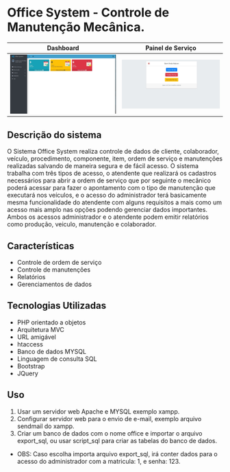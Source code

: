 #  Office System - Controle de Manutenção Mecânica.

Dashboard                  |  Painel de Serviço
:-----------------------:|:-------------------------:
![](/OfficeSystem/assets/img/dashboard.jpg)    |  ![](/OfficeSystem/assets/img/painel-mecanico.jpg)

Descrição do sistema
-----------------------------

O Sistema Office System realiza controle de dados de cliente, colaborador, veículo, procedimento, componente, item, ordem de serviço e manutenções realizadas salvando de maneira segura e de fácil acesso. 
O sistema  trabalha com três tipos de acesso, o atendente que realizará os cadastros necessários para abrir a ordem de serviço que por seguinte o mecânico poderá acessar para fazer o apontamento com o tipo de manutenção que executará nos veículos, e o acesso do administrador terá basicamente mesma funcionalidade do atendente com alguns requisitos a mais como um acesso mais amplo nas opções podendo gerenciar dados importantes. Ambos os acessos administrador e o atendente podem emitir relatórios como produção, veiculo, manutenção e colaborador.  

Características
---------------

* Controle de ordem de serviço
* Controle de manutenções
* Relatórios
* Gerenciamentos de dados

Tecnologias Utilizadas
----------------------

* PHP orientado a objetos
* Arquitetura MVC
* URL amigável
* htaccess
* Banco de dados MYSQL
* Linguagem de consulta SQL
* Bootstrap
* JQuery

Uso
---

1. Usar um servidor web Apache e MYSQL exemplo xampp.
2. Configurar servidor web  para o envio  de e-mail, exemplo arquivo sendmail do xampp.
3. Criar um banco de dados com o nome office e importar o arquivo export_sql, ou usar script_sql para criar as tabelas do banco de dados.

* OBS: Caso escolha importa arquivo export_sql, irá conter dados para o acesso do administrador com a matricula: 1, e senha: 123.
